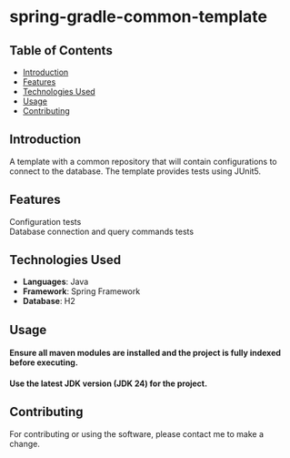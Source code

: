 # spring-gradle-common-template
## Table of Contents
- [Introduction](#introduction)
- [Features](#features)
- [Technologies Used](#technologies-used)
- [Usage](#usage)
- [Contributing](#contributing)

## Introduction
A template with a common repository that will contain configurations to connect to the database. 
The template provides tests using JUnit5. 

## Features
Configuration tests
<br>
Database connection and query commands tests

## Technologies Used
- **Languages**: Java
- **Framework**: Spring Framework
- **Database**: H2

## Usage
#### Ensure all maven modules are installed and the project is fully indexed before executing.
#### Use the latest JDK version (JDK 24) for the project.

## Contributing
For contributing or using the software, please contact me to make a change.
